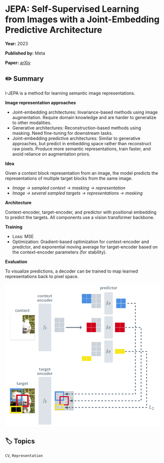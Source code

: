 # JEPA: Self-Supervised Learning from Images with a Joint-Embedding Predictive Architecture

**Year:** 2023

**Published by:** Meta

**Paper:** [arXiv](https://arxiv.org/pdf/2301.08243)

## ✏️ Summary

I-JEPA is a method for learning semantic image representations.

**Image representation approaches**

* Joint-embedding architectures: Invariance-based methods using image augmentation. Require domain knowledge and are harder to generalize to other modalities.
* Generative architectures: Reconstruction-based methods using masking. Need fine-tuning for downstream tasks.
* Joint-embedding predictive architectures: Similar to generative approaches, but predict in embedding space rather than reconstruct raw pixels. Produce more semantic representations, train faster, and avoid reliance on augmentation priors.

**Idea**

Given a context block representation from an image, the model predicts the representations of multiple target blocks from the same image.
* *Image -> sampled context -> masking -> representation*
* *Image -> several sampled targets -> representations -> masking*

**Architecture**

Context-encoder, target-encoder, and predictor with positional embedding to predict the targets. All components use a vision transformer backbone.

**Training**

* Loss: MSE
* Optimization: Gradient-based optimization for context-encoder and predictor, and exponential moving average for target-encoder based on the context-encoder parameters (for stability).

**Evaluation**

To visualize predictions, a decoder can be trained to map learned representations back to pixel space.

![Figure](../figures/jepa-self-supervised-learning-from-images-with-a-joint-embedding-predictive-architecture.png)

## 🏷️ Topics
`CV`, `Representation`
